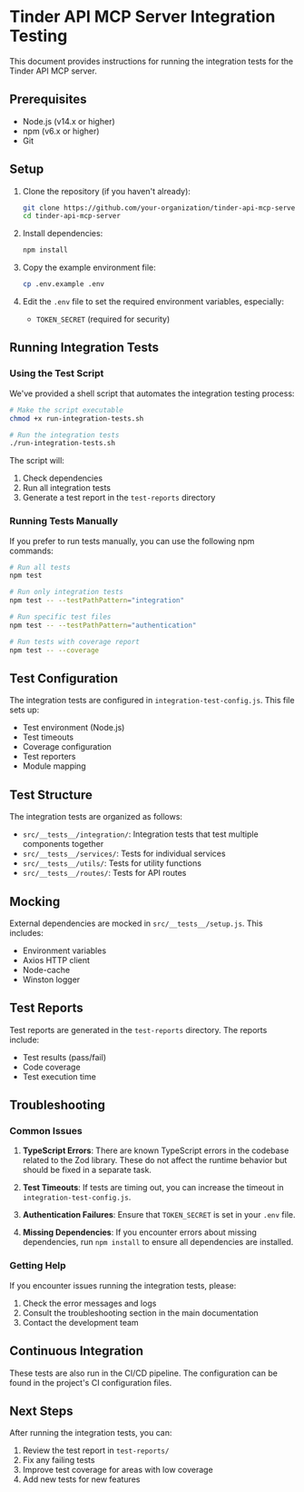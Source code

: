 # Tinder API MCP Server Integration Testing

This document provides instructions for running the integration tests for the Tinder API MCP server.

## Prerequisites

- Node.js (v14.x or higher)
- npm (v6.x or higher)
- Git

## Setup

1. Clone the repository (if you haven't already):
   ```bash
   git clone https://github.com/your-organization/tinder-api-mcp-server.git
   cd tinder-api-mcp-server
   ```

2. Install dependencies:
   ```bash
   npm install
   ```

3. Copy the example environment file:
   ```bash
   cp .env.example .env
   ```

4. Edit the `.env` file to set the required environment variables, especially:
   - `TOKEN_SECRET` (required for security)

## Running Integration Tests

### Using the Test Script

We've provided a shell script that automates the integration testing process:

```bash
# Make the script executable
chmod +x run-integration-tests.sh

# Run the integration tests
./run-integration-tests.sh
```

The script will:
1. Check dependencies
2. Run all integration tests
3. Generate a test report in the `test-reports` directory

### Running Tests Manually

If you prefer to run tests manually, you can use the following npm commands:

```bash
# Run all tests
npm test

# Run only integration tests
npm test -- --testPathPattern="integration"

# Run specific test files
npm test -- --testPathPattern="authentication"

# Run tests with coverage report
npm test -- --coverage
```

## Test Configuration

The integration tests are configured in `integration-test-config.js`. This file sets up:

- Test environment (Node.js)
- Test timeouts
- Coverage configuration
- Test reporters
- Module mapping

## Test Structure

The integration tests are organized as follows:

- `src/__tests__/integration/`: Integration tests that test multiple components together
- `src/__tests__/services/`: Tests for individual services
- `src/__tests__/utils/`: Tests for utility functions
- `src/__tests__/routes/`: Tests for API routes

## Mocking

External dependencies are mocked in `src/__tests__/setup.js`. This includes:

- Environment variables
- Axios HTTP client
- Node-cache
- Winston logger

## Test Reports

Test reports are generated in the `test-reports` directory. The reports include:

- Test results (pass/fail)
- Code coverage
- Test execution time

## Troubleshooting

### Common Issues

1. **TypeScript Errors**: There are known TypeScript errors in the codebase related to the Zod library. These do not affect the runtime behavior but should be fixed in a separate task.

2. **Test Timeouts**: If tests are timing out, you can increase the timeout in `integration-test-config.js`.

3. **Authentication Failures**: Ensure that `TOKEN_SECRET` is set in your `.env` file.

4. **Missing Dependencies**: If you encounter errors about missing dependencies, run `npm install` to ensure all dependencies are installed.

### Getting Help

If you encounter issues running the integration tests, please:

1. Check the error messages and logs
2. Consult the troubleshooting section in the main documentation
3. Contact the development team

## Continuous Integration

These tests are also run in the CI/CD pipeline. The configuration can be found in the project's CI configuration files.

## Next Steps

After running the integration tests, you can:

1. Review the test report in `test-reports/`
2. Fix any failing tests
3. Improve test coverage for areas with low coverage
4. Add new tests for new features